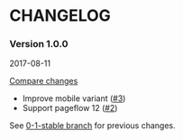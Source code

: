 # CHANGELOG

### Version 1.0.0

2017-08-11

[Compare changes](https://github.com/codevise/pageflow-outline-navigation-bar/compare/0-1-stable...v1.0.0)

- Improve mobile variant
  ([#3](https://github.com/codevise/pageflow-outline-navigation-bar/pull/3))
- Support pageflow 12
  ([#2](https://github.com/codevise/pageflow-outline-navigation-bar/pull/2))

See
[0-1-stable branch](https://github.com/codevise/pageflow-outline-navigation-bar/blob/0-1-stable/CHANGELOG.md)
for previous changes.
